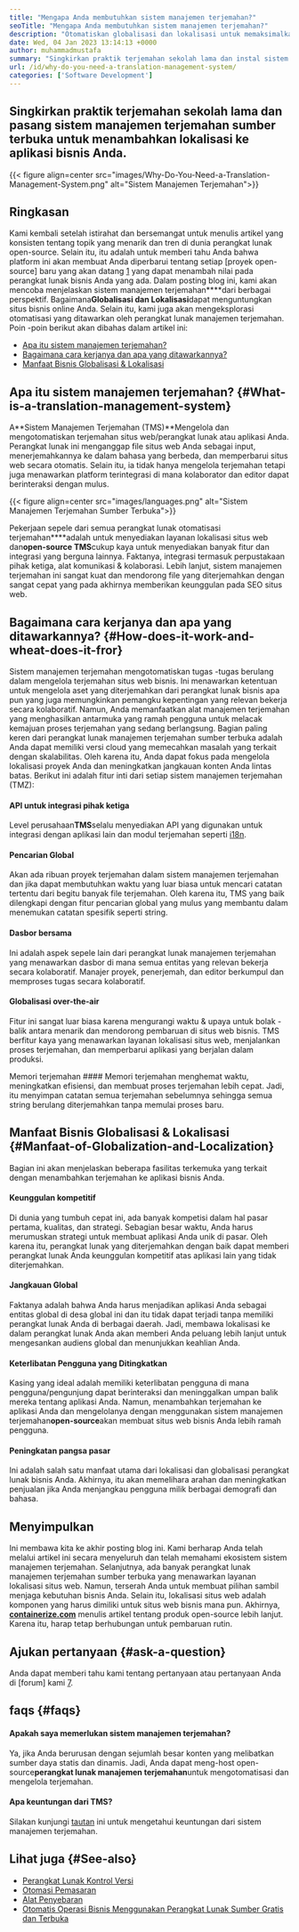 ```yaml
---
title: "Mengapa Anda membutuhkan sistem manajemen terjemahan?" 
seoTitle: "Mengapa Anda membutuhkan sistem manajemen terjemahan?" 
description: "Otomatiskan globalisasi dan lokalisasi untuk memaksimalkan jangkauan produk Anda. Mari kita jelajahi bagaimana perangkat lunak Anda memanfaatkan sistem manajemen terjemahan." 
date: Wed, 04 Jan 2023 13:14:13 +0000
author: muhammadmustafa
summary: "Singkirkan praktik terjemahan sekolah lama dan instal sistem manajemen terjemahan sumber terbuka untuk menambahkan lokalisasi ke aplikasi bisnis Anda." 
url: /id/why-do-you-need-a-translation-management-system/
categories: ['Software Development']
---
```


## Singkirkan praktik terjemahan sekolah lama dan pasang sistem manajemen terjemahan sumber terbuka untuk menambahkan lokalisasi ke aplikasi bisnis Anda.

{{< figure align=center src="images/Why-Do-You-Need-a-Translation-Management-System.png" alt="Sistem Manajemen Terjemahan">}}


## Ringkasan
Kami kembali setelah istirahat dan bersemangat untuk menulis artikel yang konsisten tentang topik yang menarik dan tren di dunia perangkat lunak open-source. Selain itu, itu adalah untuk memberi tahu Anda bahwa platform ini akan membuat Anda diperbarui tentang setiap [proyek open-source] baru yang akan datang [1] yang dapat menambah nilai pada perangkat lunak bisnis Anda yang ada.
Dalam posting blog ini, kami akan mencoba menjelaskan sistem manajemen terjemahan****dari berbagai perspektif. Bagaimana**Globalisasi dan Lokalisasi**dapat menguntungkan situs bisnis online Anda. Selain itu, kami juga akan mengeksplorasi otomatisasi yang ditawarkan oleh perangkat lunak manajemen terjemahan.
Poin -poin berikut akan dibahas dalam artikel ini:
  * [Apa itu sistem manajemen terjemahan?][2]
  * [Bagaimana cara kerjanya dan apa yang ditawarkannya? ][3]
  * [Manfaat Bisnis Globalisasi & Lokalisasi][4]

## Apa itu sistem manajemen terjemahan?   {#What-is-a-translation-management-system}
A**Sistem Manajemen Terjemahan (TMS)**Mengelola dan mengotomatiskan terjemahan situs web/perangkat lunak atau aplikasi Anda. Perangkat lunak ini menganggap file situs web Anda sebagai input, menerjemahkannya ke dalam bahasa yang berbeda, dan memperbarui situs web secara otomatis. Selain itu, ia tidak hanya mengelola terjemahan tetapi juga menawarkan platform terintegrasi di mana kolaborator dan editor dapat berinteraksi dengan mulus.

{{< figure align=center src="images/languages.png" alt="Sistem Manajemen Terjemahan Sumber Terbuka">}}

Pekerjaan sepele dari semua perangkat lunak otomatisasi terjemahan****adalah untuk menyediakan layanan lokalisasi situs web dan**open-source TMS**cukup kaya untuk menyediakan banyak fitur dan integrasi yang berguna lainnya. Faktanya, integrasi termasuk perpustakaan pihak ketiga, alat komunikasi & kolaborasi. Lebih lanjut, sistem manajemen terjemahan ini sangat kuat dan mendorong file yang diterjemahkan dengan sangat cepat yang pada akhirnya memberikan keunggulan pada SEO situs web.

## Bagaimana cara kerjanya dan apa yang ditawarkannya?   {#How-does-it-work-and-wheat-does-it-fror}
Sistem manajemen terjemahan mengotomatiskan tugas -tugas berulang dalam mengelola terjemahan situs web bisnis. Ini menawarkan ketentuan untuk mengelola aset yang diterjemahkan dari perangkat lunak bisnis apa pun yang juga memungkinkan pemangku kepentingan yang relevan bekerja secara kolaboratif. Namun, Anda memanfaatkan alat manajemen terjemahan yang menghasilkan antarmuka yang ramah pengguna untuk melacak kemajuan proses terjemahan yang sedang berlangsung.
Bagian paling keren dari perangkat lunak manajemen terjemahan sumber terbuka adalah Anda dapat memiliki versi cloud yang memecahkan masalah yang terkait dengan skalabilitas. Oleh karena itu, Anda dapat fokus pada mengelola lokalisasi proyek Anda dan meningkatkan jangkauan konten Anda lintas batas.
Berikut ini adalah fitur inti dari setiap sistem manajemen terjemahan (TMZ):

#### **API untuk integrasi pihak ketiga**
Level perusahaan**TMS**selalu menyediakan API yang digunakan untuk integrasi dengan aplikasi lain dan modul terjemahan seperti [i18n][5].

#### Pencarian Global
Akan ada ribuan proyek terjemahan dalam sistem manajemen terjemahan dan jika dapat membutuhkan waktu yang luar biasa untuk mencari catatan tertentu dari begitu banyak file terjemahan. Oleh karena itu, TMS yang baik dilengkapi dengan fitur pencarian global yang mulus yang membantu dalam menemukan catatan spesifik seperti string.

#### Dasbor bersama
Ini adalah aspek sepele lain dari perangkat lunak manajemen terjemahan yang menawarkan dasbor di mana semua entitas yang relevan bekerja secara kolaboratif. Manajer proyek, penerjemah, dan editor berkumpul dan memproses tugas secara kolaboratif.

#### Globalisasi over-the-air
Fitur ini sangat luar biasa karena mengurangi waktu & upaya untuk bolak -balik antara menarik dan mendorong pembaruan di situs web bisnis. TMS berfitur kaya yang menawarkan layanan lokalisasi situs web, menjalankan proses terjemahan, dan memperbarui aplikasi yang berjalan dalam produksi.

Memori terjemahan ####
Memori terjemahan menghemat waktu, meningkatkan efisiensi, dan membuat proses terjemahan lebih cepat. Jadi, itu menyimpan catatan semua terjemahan sebelumnya sehingga semua string berulang diterjemahkan tanpa memulai proses baru.

## Manfaat Bisnis Globalisasi & Lokalisasi   {#Manfaat-of-Globalization-and-Localization}
Bagian ini akan menjelaskan beberapa fasilitas terkemuka yang terkait dengan menambahkan terjemahan ke aplikasi bisnis Anda.

#### Keunggulan kompetitif
Di dunia yang tumbuh cepat ini, ada banyak kompetisi dalam hal pasar pertama, kualitas, dan strategi. Sebagian besar waktu, Anda harus merumuskan strategi untuk membuat aplikasi Anda unik di pasar. Oleh karena itu, perangkat lunak yang diterjemahkan dengan baik dapat memberi perangkat lunak Anda keunggulan kompetitif atas aplikasi lain yang tidak diterjemahkan.

#### Jangkauan Global
Faktanya adalah bahwa Anda harus menjadikan aplikasi Anda sebagai entitas global di desa global ini dan itu tidak dapat terjadi tanpa memiliki perangkat lunak Anda di berbagai daerah. Jadi, membawa lokalisasi ke dalam perangkat lunak Anda akan memberi Anda peluang lebih lanjut untuk mengesankan audiens global dan menunjukkan keahlian Anda.

#### Keterlibatan Pengguna yang Ditingkatkan
Kasing yang ideal adalah memiliki keterlibatan pengguna di mana pengguna/pengunjung dapat berinteraksi dan meninggalkan umpan balik mereka tentang aplikasi Anda. Namun, menambahkan terjemahan ke aplikasi Anda dan mengelolanya dengan menggunakan sistem manajemen terjemahan**open-source**akan membuat situs web bisnis Anda lebih ramah pengguna.

#### Peningkatan pangsa pasar
Ini adalah salah satu manfaat utama dari lokalisasi dan globalisasi perangkat lunak bisnis Anda. Akhirnya, itu akan memelihara arahan dan meningkatkan penjualan jika Anda menjangkau pengguna milik berbagai demografi dan bahasa.

## Menyimpulkan
Ini membawa kita ke akhir posting blog ini. Kami berharap Anda telah melalui artikel ini secara menyeluruh dan telah memahami ekosistem sistem manajemen terjemahan. Selanjutnya, ada banyak perangkat lunak manajemen terjemahan sumber terbuka yang menawarkan layanan lokalisasi situs web. Namun, terserah Anda untuk membuat pilihan sambil menjaga kebutuhan bisnis Anda. Selain itu, lokalisasi situs web adalah komponen yang harus dimiliki untuk situs web bisnis mana pun.
Akhirnya, [**containerize.com**][6] menulis artikel tentang produk open-source lebih lanjut. Karena itu, harap tetap berhubungan untuk pembaruan rutin.

## Ajukan pertanyaan   {#ask-a-question}
Anda dapat memberi tahu kami tentang pertanyaan atau pertanyaan Anda di [forum] kami [7].

## faqs   {#faqs}

#### **Apakah saya memerlukan sistem manajemen terjemahan?**
Ya, jika Anda berurusan dengan sejumlah besar konten yang melibatkan sumber daya statis dan dinamis. Jadi, Anda dapat meng-host open-source**perangkat lunak manajemen terjemahan**untuk mengotomatisasi dan mengelola terjemahan.

#### **Apa keuntungan dari TMS?**
Silakan kunjungi [tautan][4] ini untuk mengetahui keuntungan dari sistem manajemen terjemahan.

## Lihat juga   {#See-also}
  * [Perangkat Lunak Kontrol Versi][8]
  * [Otomasi Pemasaran][9]
  * [Alat Penyebaran][10]
  * [Otomatis Operasi Bisnis Menggunakan Perangkat Lunak Sumber Gratis dan Terbuka][11]

  
[1]: https://products.containerize.com/
[2]: #What-is-a-translation-management-system
[3]: #How-does-it-work-and-what-does-it-offer
[4]: #Benefits-of-globalization-and-localization
[5]: https://www.npmjs.com/package/i18n
[6]: https://www.containerize.com/
[7]: https://forum.containerize.com/
[8]: https://blog.containerize.com/category/version-control-software/
[9]: https://blog.containerize.com/category/marketing-automation/
[10]: https://blog.containerize.com/category/deployment-tools/
[11]: https://blog.containerize.com/blogging/automate-business-operations-using-open-source-software/
